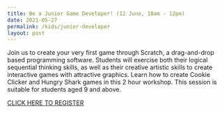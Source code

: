 ```yaml
---
title: Be a Junior Game Developer! (12 June, 10am - 12pm)
date: 2021-05-27
permalink: /kids/junior-developer
layout: post
---
```


Join us to create your very first game through Scratch, a drag-and-drop based programming software. Students will exercise both their logical sequential thinking skills, as well as their creative artistic skills to create interactive games with attractive graphics. Learn how to create Cookie Clicker and Hungry Shark games in this 2 hour workshop. This session is suitable for students aged 9 and above.

[CLICK HERE TO REGISTER](https://sg.nullspacegroup.com/smart-nation-together-workshops/)